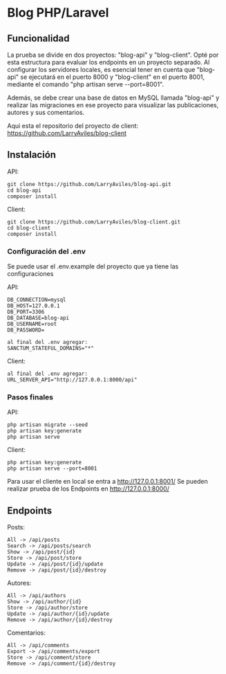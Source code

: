 # Blog PHP/Laravel
## Funcionalidad

La prueba se divide en dos proyectos: "blog-api" y "blog-client". Opté por esta estructura para evaluar los endpoints en un proyecto separado. Al configurar los servidores locales, es esencial tener en cuenta que "blog-api" se ejecutará en el puerto 8000 y "blog-client" en el puerto 8001, mediante el comando "php artisan serve --port=8001".

Además, se debe crear una base de datos en MySQL llamada "blog-api" y realizar las migraciones en ese proyecto para visualizar las publicaciones, autores y sus comentarios.

Aqui esta el repositorio del proyecto de client: https://github.com/LarryAviles/blog-client
## Instalación
API:
```
git clone https://github.com/LarryAviles/blog-api.git
cd blog-api
composer install
```
Client:
```
git clone https://github.com/LarryAviles/blog-client.git
cd blog-client
composer install
```

### Configuración del .env
Se puede usar el .env.example del proyecto que ya tiene las configuraciones

API:
```
DB_CONNECTION=mysql
DB_HOST=127.0.0.1
DB_PORT=3306
DB_DATABASE=blog-api
DB_USERNAME=root
DB_PASSWORD=

al final del .env agregar:
SANCTUM_STATEFUL_DOMAINS="*"
```
Client:
```
al final del .env agregar:
URL_SERVER_API="http://127.0.0.1:8000/api"
```

### Pasos finales
API:
```
php artisan migrate --seed
php artisan key:generate
php artisan serve
```
Client:
```
php artisan key:generate
php artisan serve --port=8001
```
Para usar el cliente en local se entra a http://127.0.0.1:8001/
Se pueden realizar prueba de los Endpoints en http://127.0.0.1:8000/
## Endpoints

Posts:

```
All -> /api/posts
Search -> /api/posts/search 
Show -> /api/post/{id}
Store -> /api/post/store 
Update -> /api/post/{id}/update
Remove -> /api/post/{id}/destroy
```

Autores:

```
All -> /api/authors
Show -> /api/author/{id}
Store -> /api/author/store 
Update -> /api/author/{id}/update
Remove -> /api/author/{id}/destroy
```

Comentarios:

```
All -> /api/comments
Export -> /api/comments/export
Store -> /api/comment/store 
Remove -> /api/comment/{id}/destroy
```

